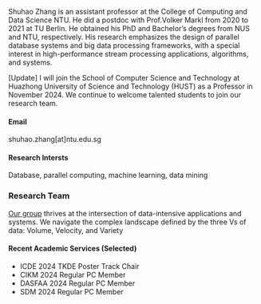 Shuhao Zhang is an assistant professor at the College of Computing and Data Science NTU. He did a postdoc with Prof.Volker Markl from 2020 to 2021 at TU Berlin. He obtained his PhD and Bachelor’s degrees from NUS and NTU, respectively. His research emphasizes the design of parallel database systems and big data processing frameworks, with a special interest in high-performance stream processing applications, algorithms, and systems. 

[Update] I will join the School of Computer Science and Technology at Huazhong University of Science and Technology (HUST) as a Professor in November 2024. We continue to welcome talented students to join our research team.

#### Email
shuhao.zhang[at]ntu.edu.sg

#### Research Intersts
Database, parallel computing, machine learning, data mining

### Research Team
[Our group](https://intellistream.github.io/) thrives at the intersection of data-intensive applications and systems. We navigate the complex landscape defined by the three Vs of data: Volume, Velocity, and Variety

#### Recent Academic Services (Selected)
- ICDE 2024 TKDE Poster Track Chair
- CIKM 2024 Regular PC Member
- DASFAA 2024 Regular PC Member
- SDM 2024 Regular PC Member
